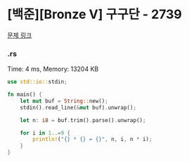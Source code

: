 # [백준][Bronze V] 구구단 - 2739

[문제 링크](https://www.acmicpc.net/problem/2739)

### .rs

Time: 4 ms, Memory: 13204 KB 

```rs
use std::io::stdin;

fn main() {
    let mut buf = String::new();
    stdin().read_line(&mut buf).unwrap();

    let n: i8 = buf.trim().parse().unwrap();

    for i in 1..=9 {
        println!("{} * {} = {}", n, i, n * i);
    }
}

```

